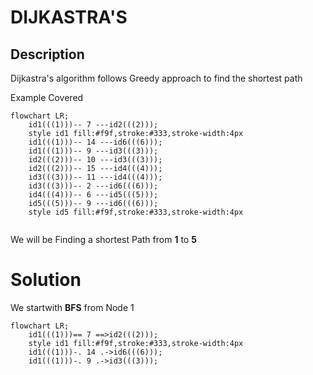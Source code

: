 <h1> DIJKASTRA'S </h1>

## Description
Dijkastra's algorithm follows Greedy approach to find the shortest path

Example Covered 

```mermaid
flowchart LR;
    id1(((1)))-- 7 ---id2(((2)));
    style id1 fill:#f9f,stroke:#333,stroke-width:4px
    id1(((1)))-- 14 ---id6(((6)));
    id1(((1)))-- 9 ---id3(((3)));
    id2(((2)))-- 10 ---id3(((3)));
    id2(((2)))-- 15 ---id4(((4)));
    id3(((3)))-- 11 ---id4(((4)));
    id3(((3)))-- 2 ---id6(((6)));
    id4(((4)))-- 6 ---id5(((5)));
    id5(((5)))-- 9 ---id6(((6)));
    style id5 fill:#f9f,stroke:#333,stroke-width:4px
    
```

We will be Finding a shortest Path from **1** to **5**

# Solution

We startwith **BFS**  from Node 1
```mermaid
flowchart LR;
    id1(((1)))== 7 ==>id2(((2)));
    style id1 fill:#f9f,stroke:#333,stroke-width:4px
    id1(((1)))-. 14 .->id6(((6)));
    id1(((1)))-. 9 .->id3(((3)));
```

